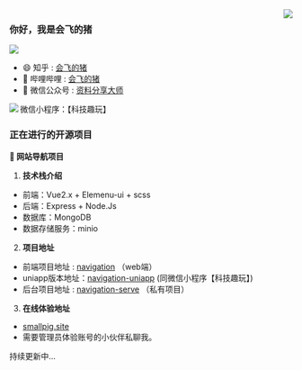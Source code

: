 <img align="right" src="https://github-readme-stats.vercel.app/api?username=hacker233&show_icons=true&icon_color=CE1D2D&text_color=718096&bg_color=ffffff&hide_title=true" />

### 你好，我是会飞的猪

![](https://visitor-badge.glitch.me/badge?page_id=hacker233.readme)

- :smile:  知乎 : [会飞的猪](https://www.zhihu.com/people/luhongquan)
- :blowfish:  哔哩哔哩 : [会飞的猪](https://space.bilibili.com/493520625)
- :bath: 微信公众号 : [资料分享大师](https://mp.weixin.qq.com/mp/profile_ext?action=home&__biz=Mzg3NDEwMzk4NA==&scene=124&uin=&key=&devicetype=Windows+10+x64&version=63030532&lang=zh_CN&a8scene=7&fontgear=2)

微信小程序：【科技趣玩】
<img align="left" src="https://smallpig.site/img/qrcode.35525b81.jpg" />

### 正在进行的开源项目

**:pushpin: 网站导航项目**
1. **技术栈介绍**
- 前端：Vue2.x + Elemenu-ui + scss
- 后端：Express + Node.Js
- 数据库：MongoDB
- 数据存储服务：minio
2. **项目地址**
* 前端项目地址 : [navigation](https://github.com/Hacker233/navigation) （web端）
* uniapp版本地址：[navigation-uniapp](https://github.com/Hacker233/navigation-uniapp) (同微信小程序【科技趣玩】)
* 后台项目地址 : [navigation-serve](https://github.com/Hacker233/navigation-serve) （私有项目）
3. **在线体验地址**
* [smallpig.site](http://smallpig.site/)
* 需要管理员体验账号的小伙伴私聊我。

持续更新中...

